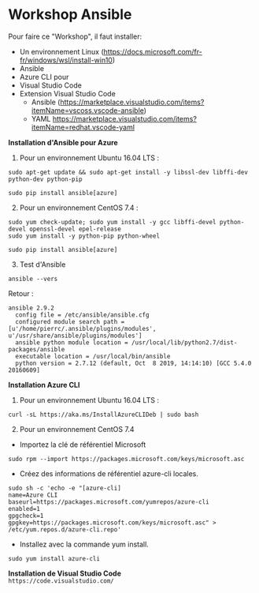 # Workshop Ansible
Pour faire ce "Workshop", il faut installer:<br/>
- Un environnement Linux (https://docs.microsoft.com/fr-fr/windows/wsl/install-win10) <br/>
- Ansible <br/>
- Azure CLI pour <br/>
- Visual Studio Code </br>
- Extension Visual Studio Code <br/>
  - Ansible (https://marketplace.visualstudio.com/items?itemName=vscoss.vscode-ansible)<br/>
  - YAML https://marketplace.visualstudio.com/items?itemName=redhat.vscode-yaml<br/>

**Installation d'Ansible pour Azure**<br/>
1. Pour un environnement Ubuntu 16.04 LTS :<br/>
```
sudo apt-get update && sudo apt-get install -y libssl-dev libffi-dev python-dev python-pip
```
```
sudo pip install ansible[azure]
```
2. Pour un environnement CentOS 7.4 :<br/>
```
sudo yum check-update; sudo yum install -y gcc libffi-devel python-devel openssl-devel epel-release
sudo yum install -y python-pip python-wheel
```
```
sudo pip install ansible[azure]
```
3. Test d'Ansible
```
ansible --vers
```
Retour :
```
ansible 2.9.2
  config file = /etc/ansible/ansible.cfg
  configured module search path = [u'/home/pierrc/.ansible/plugins/modules', u'/usr/share/ansible/plugins/modules']
  ansible python module location = /usr/local/lib/python2.7/dist-packages/ansible
  executable location = /usr/local/bin/ansible
  python version = 2.7.12 (default, Oct  8 2019, 14:14:10) [GCC 5.4.0 20160609]
```
**Installation Azure CLI**<br/>
1. Pour un environnement Ubuntu 16.04 LTS :<br/>

```
curl -sL https://aka.ms/InstallAzureCLIDeb | sudo bash
```
2. Pour un environnement CentOS 7.4
- Importez la clé de référentiel Microsoft <br/>
```
sudo rpm --import https://packages.microsoft.com/keys/microsoft.asc
```
- Créez des informations de référentiel azure-cli locales.
```
sudo sh -c 'echo -e "[azure-cli]
name=Azure CLI
baseurl=https://packages.microsoft.com/yumrepos/azure-cli
enabled=1
gpgcheck=1
gpgkey=https://packages.microsoft.com/keys/microsoft.asc" > /etc/yum.repos.d/azure-cli.repo'
```
- Installez avec la commande yum install.
```
sudo yum install azure-cli
```
**Installation de Visual Studio Code**<br/>
``https://code.visualstudio.com/``